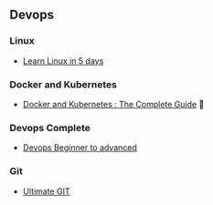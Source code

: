 ## Devops 


### Linux
* [Learn Linux in 5 days](https://www.udemy.com/course/learn-linux-in-5-days/learn/lecture/1417450?learning_path_id=1508528)

### Docker and Kubernetes
* [Docker and Kubernetes : The Complete Guide](https://www.udemy.com/course-dashboard-redirect/?course_id=1793828) 🚧

### Devops Complete
* [Devops Beginner to advanced ](https://www.udemy.com/course/decodingdevops/)

### Git
* [Ultimate GIT](https://www.udemy.com/course-dashboard-redirect/?course_id=2677498)
